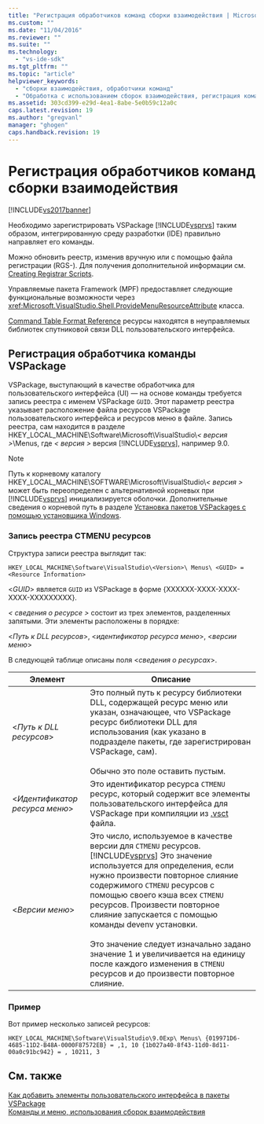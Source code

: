 ```yaml
---
title: "Регистрация обработчиков команд сборки взаимодействия | Microsoft Docs"
ms.custom: ""
ms.date: "11/04/2016"
ms.reviewer: ""
ms.suite: ""
ms.technology: 
  - "vs-ide-sdk"
ms.tgt_pltfrm: ""
ms.topic: "article"
helpviewer_keywords: 
  - "сборки взаимодействия, обработчики команд"
  - "Обработка с использованием сборок взаимодействия, регистрация команд"
ms.assetid: 303cd399-e29d-4ea1-8abe-5e0b59c12a0c
caps.latest.revision: 19
ms.author: "gregvanl"
manager: "ghogen"
caps.handback.revision: 19
---
```

# Регистрация обработчиков команд сборки взаимодействия
[!INCLUDE[vs2017banner](../../code-quality/includes/vs2017banner.md)]

Необходимо зарегистрировать VSPackage [!INCLUDE[vsprvs](../../code-quality/includes/vsprvs_md.md)] таким образом, интегрированную среду разработки \(IDE\) правильно направляет его команды.  
  
 Можно обновить реестр, изменив вручную или с помощью файла регистрации \(RGS\-\). Для получения дополнительной информации см. [Creating Registrar Scripts](/visual-cpp/atl/creating-registrar-scripts).  
  
 Управляемые пакета Framework \(MPF\) предоставляет следующие функциональные возможности через <xref:Microsoft.VisualStudio.Shell.ProvideMenuResourceAttribute> класса.  
  
 [Command Table Format Reference](http://msdn.microsoft.com/ru-ru/09e9c6ef-9863-48de-9483-d45b7b7c798f) ресурсы находятся в неуправляемых библиотек спутниковой связи DLL пользовательского интерфейса.  
  
## Регистрация обработчика команды VSPackage  
 VSPackage, выступающий в качестве обработчика для пользовательского интерфейса \(UI\) — на основе команды требуется запись реестра с именем VSPackage `GUID`. Этот параметр реестра указывает расположение файла ресурсов VSPackage пользовательского интерфейса и ресурсов меню в файле. Запись реестра, сам находится в разделе HKEY\_LOCAL\_MACHINE\\Software\\Microsoft\\VisualStudio\\*\< версия \>*\\Menus, где *\< версия \>* версия [!INCLUDE[vsprvs](../../code-quality/includes/vsprvs_md.md)], например 9.0.  
  
> [!NOTE]
>  Путь к корневому каталогу HKEY\_LOCAL\_MACHINE\\SOFTWARE\\Microsoft\\VisualStudio\\*\< версия \>* может быть переопределен с альтернативной корневых при [!INCLUDE[vsprvs](../../code-quality/includes/vsprvs_md.md)] инициализируется оболочки. Дополнительные сведения о корневой путь в разделе [Установка пакетов VSPackages с помощью установщика Windows](../../extensibility/internals/installing-vspackages-with-windows-installer.md).  
  
### Запись реестра CTMENU ресурсов  
 Структура записи реестра выглядит так:  
  
```  
HKEY_LOCAL_MACHINE\Software\VisualStudio\<Version>\ Menus\ <GUID> = <Resource Information>  
```  
  
 \<*GUID*\> является `GUID` из VSPackage в форме {XXXXXX\-XXXX\-XXXX\-XXXX\-XXXXXXXXX}.  
  
 *\< сведения о ресурсе \>* состоит из трех элементов, разделенных запятыми. Эти элементы расположены в порядке:  
  
 \<*Путь к DLL ресурсов*\>, \<*идентификатор ресурса меню*\>, \<*версии меню*\>  
  
 В следующей таблице описаны поля \<*сведения о ресурсах*\>.  
  
|Элемент|Описание|  
|-------------|--------------|  
|\<*Путь к DLL ресурсов*\>|Это полный путь к ресурсу библиотеки DLL, содержащей ресурс меню или указан, означающее, что VSPackage ресурс библиотеки DLL для использования \(как указано в подразделе пакеты, где зарегистрирован VSPackage, сам\).<br /><br /> Обычно это поле оставить пустым.|  
|\<*Идентификатор ресурса меню*\>|Это идентификатор ресурса `CTMENU` ресурс, который содержит все элементы пользовательского интерфейса для VSPackage при компиляции из [.vsct](../../extensibility/internals/visual-studio-command-table-dot-vsct-files.md) файла.|  
|\<*Версии меню*\>|Это число, используемое в качестве версии для `CTMENU` ресурсов.[!INCLUDE[vsprvs](../../code-quality/includes/vsprvs_md.md)] Это значение используется для определения, если нужно произвести повторное слияние содержимого `CTMENU` ресурсов с помощью своего кэша всех `CTMENU` ресурсов. Произвести повторное слияние запускается с помощью команды devenv установки.<br /><br /> Это значение следует изначально задано значение 1 и увеличивается на единицу после каждого изменения в `CTMENU` ресурсов и до произвести повторное слияние.|  
  
### Пример  
 Вот пример несколько записей ресурсов:  
  
```  
HKEY_LOCAL_MACHINE\Software\VisualStudio\9.0Exp\ Menus\ {019971D6-4685-11D2-B48A-0000F87572EB} = ,1, 10 {1b027a40-8f43-11d0-8d11-00a0c91bc942} = , 10211, 3  
```  
  
## См. также  
 [Как добавить элементы пользовательского интерфейса в пакеты VSPackage](../../extensibility/internals/how-vspackages-add-user-interface-elements.md)   
 [Команды и меню, использования сборок взаимодействия](../../extensibility/internals/commands-and-menus-that-use-interop-assemblies.md)